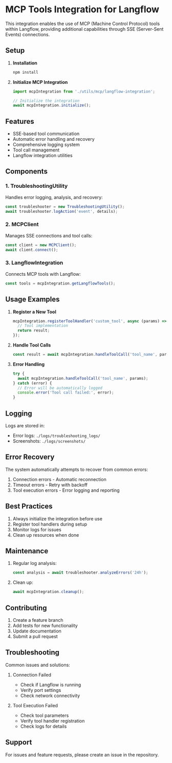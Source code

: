 # MCP Tools Integration for Langflow

This integration enables the use of MCP (Machine Control Protocol) tools within Langflow, providing additional capabilities through SSE (Server-Sent Events) connections.

## Setup

1. **Installation**
   ```bash
   npm install
   ```

2. **Initialize MCP Integration**
   ```javascript
   import mcpIntegration from './utils/mcp/langflow-integration';
   
   // Initialize the integration
   await mcpIntegration.initialize();
   ```

## Features

- SSE-based tool communication
- Automatic error handling and recovery
- Comprehensive logging system
- Tool call management
- Langflow integration utilities

## Components

### 1. TroubleshootingUtility
Handles error logging, analysis, and recovery:
```javascript
const troubleshooter = new TroubleshootingUtility();
await troubleshooter.logAction('event', details);
```

### 2. MCPClient
Manages SSE connections and tool calls:
```javascript
const client = new MCPClient();
await client.connect();
```

### 3. LangflowIntegration
Connects MCP tools with Langflow:
```javascript
const tools = mcpIntegration.getLangflowTools();
```

## Usage Examples

1. **Register a New Tool**
   ```javascript
   mcpIntegration.registerToolHandler('custom_tool', async (params) => {
     // Tool implementation
     return result;
   });
   ```

2. **Handle Tool Calls**
   ```javascript
   const result = await mcpIntegration.handleToolCall('tool_name', params);
   ```

3. **Error Handling**
   ```javascript
   try {
     await mcpIntegration.handleToolCall('tool_name', params);
   } catch (error) {
     // Error will be automatically logged
     console.error('Tool call failed:', error);
   }
   ```

## Logging

Logs are stored in:
- Error logs: `./logs/troubleshooting_logs/`
- Screenshots: `./logs/screenshots/`

## Error Recovery

The system automatically attempts to recover from common errors:
1. Connection errors - Automatic reconnection
2. Timeout errors - Retry with backoff
3. Tool execution errors - Error logging and reporting

## Best Practices

1. Always initialize the integration before use
2. Register tool handlers during setup
3. Monitor logs for issues
4. Clean up resources when done

## Maintenance

1. Regular log analysis:
   ```javascript
   const analysis = await troubleshooter.analyzeErrors('24h');
   ```

2. Clean up:
   ```javascript
   await mcpIntegration.cleanup();
   ```

## Contributing

1. Create a feature branch
2. Add tests for new functionality
3. Update documentation
4. Submit a pull request

## Troubleshooting

Common issues and solutions:

1. Connection Failed
   - Check if Langflow is running
   - Verify port settings
   - Check network connectivity

2. Tool Execution Failed
   - Check tool parameters
   - Verify tool handler registration
   - Check logs for details

## Support

For issues and feature requests, please create an issue in the repository.